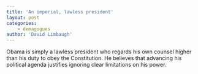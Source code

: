 ```yaml
---
title: 'An imperial, lawless president'
layout: post
categories:
    - demagogues
author: 'David Limbaugh'
---
```


Obama is simply a lawless president who regards his own counsel higher than his duty to obey the Constitution. He believes that advancing his political agenda justifies ignoring clear limitations on his power.